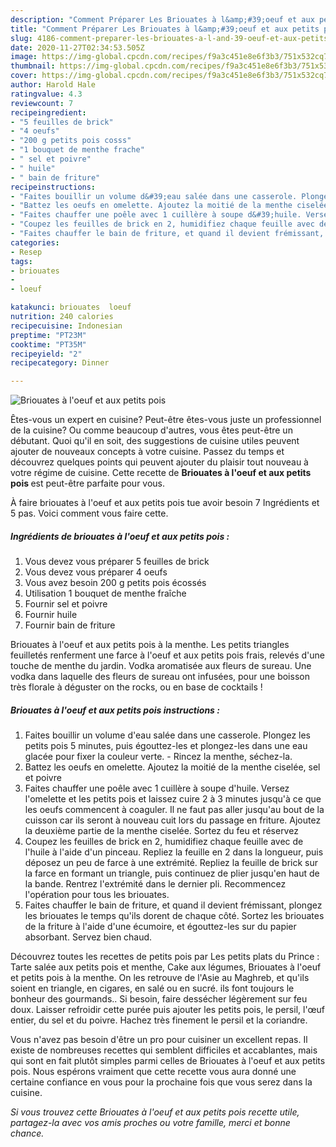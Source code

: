 ```yaml
---
description: "Comment Préparer Les Briouates à l&amp;#39;oeuf et aux petits pois"
title: "Comment Préparer Les Briouates à l&amp;#39;oeuf et aux petits pois"
slug: 4186-comment-preparer-les-briouates-a-l-and-39-oeuf-et-aux-petits-pois
date: 2020-11-27T02:34:53.505Z
image: https://img-global.cpcdn.com/recipes/f9a3c451e8e6f3b3/751x532cq70/briouates-a-loeuf-et-aux-petits-pois-photo-principale-de-la-recette.jpg
thumbnail: https://img-global.cpcdn.com/recipes/f9a3c451e8e6f3b3/751x532cq70/briouates-a-loeuf-et-aux-petits-pois-photo-principale-de-la-recette.jpg
cover: https://img-global.cpcdn.com/recipes/f9a3c451e8e6f3b3/751x532cq70/briouates-a-loeuf-et-aux-petits-pois-photo-principale-de-la-recette.jpg
author: Harold Hale
ratingvalue: 4.3
reviewcount: 7
recipeingredient:
- "5 feuilles de brick"
- "4 oeufs"
- "200 g petits pois cosss"
- "1 bouquet de menthe frache"
- " sel et poivre"
- " huile"
- " bain de friture"
recipeinstructions:
- "Faites bouillir un volume d&#39;eau salée dans une casserole. Plongez les petits pois 5 minutes, puis égouttez-les et plongez-les dans une eau glacée pour fixer la couleur verte. Rincez la menthe, séchez-la."
- "Battez les oeufs en omelette. Ajoutez la moitié de la menthe ciselée, sel et poivre"
- "Faites chauffer une poêle avec 1 cuillère à soupe d&#39;huile. Versez l&#39;omelette et les petits pois et laissez cuire 2 à 3 minutes jusqu&#39;à ce que les oeufs commencent à coaguler. Il ne faut pas aller jusqu&#39;au bout de la cuisson car ils seront à nouveau cuit lors du passage en friture. Ajoutez la deuxième partie de la menthe ciselée. Sortez du feu et réservez"
- "Coupez les feuilles de brick en 2, humidifiez chaque feuille avec de l&#39;huile à l&#39;aide d&#39;un pinceau. Repliez la feuille en 2 dans la longueur, puis déposez un peu de farce à une extrémité. Repliez la feuille de brick sur la farce en formant un triangle, puis continuez de plier jusqu&#39;en haut de la bande. Rentrez l&#39;extrémité dans le dernier pli. Recommencez l&#39;opération pour tous les briouates."
- "Faites chauffer le bain de friture, et quand il devient frémissant, plongez les briouates le temps qu&#39;ils dorent de chaque côté. Sortez les briouates de la friture à l&#39;aide d&#39;une écumoire, et égouttez-les sur du papier absorbant. Servez bien chaud."
categories:
- Resep
tags:
- briouates
- 
- loeuf

katakunci: briouates  loeuf 
nutrition: 240 calories
recipecuisine: Indonesian
preptime: "PT23M"
cooktime: "PT35M"
recipeyield: "2"
recipecategory: Dinner

---
```



![Briouates à l&#39;oeuf et aux petits pois](https://img-global.cpcdn.com/recipes/f9a3c451e8e6f3b3/751x532cq70/briouates-a-loeuf-et-aux-petits-pois-photo-principale-de-la-recette.jpg)

Êtes-vous un expert en cuisine? Peut-être êtes-vous juste un professionnel de la cuisine? Ou comme beaucoup d'autres, vous êtes peut-être un débutant. Quoi qu'il en soit, des suggestions de cuisine utiles peuvent ajouter de nouveaux concepts à votre cuisine. Passez du temps et découvrez quelques points qui peuvent ajouter du plaisir tout nouveau à votre régime de cuisine. Cette recette de <strong> Briouates à l&#39;oeuf et aux petits pois </strong> est peut-être parfaite pour vous.

<!--inarticleads1-->

À faire briouates à l&#39;oeuf et aux petits pois tue avoir besoin 7 Ingrédients et 5 pas. Voici comment vous faire cette.

##### Ingrédients de briouates à l&#39;oeuf et aux petits pois :

1. Vous devez vous préparer 5 feuilles de brick
1. Vous devez vous préparer 4 oeufs
1. Vous avez besoin 200 g petits pois écossés
1. Utilisation 1 bouquet de menthe fraîche
1. Fournir  sel et poivre
1. Fournir  huile
1. Fournir  bain de friture


Briouates à l&#39;oeuf et aux petits pois à la menthe. Les petits triangles feuilletés renferment une farce à l&#39;oeuf et aux petits pois frais, relevés d&#39;une touche de menthe du jardin. Vodka aromatisée aux fleurs de sureau. Une vodka dans laquelle des fleurs de sureau ont infusées, pour une boisson très florale à déguster on the rocks, ou en base de cocktails ! 

<!--inarticleads2-->

##### Briouates à l&#39;oeuf et aux petits pois instructions :

1. Faites bouillir un volume d&#39;eau salée dans une casserole. Plongez les petits pois 5 minutes, puis égouttez-les et plongez-les dans une eau glacée pour fixer la couleur verte. - Rincez la menthe, séchez-la.
1. Battez les oeufs en omelette. Ajoutez la moitié de la menthe ciselée, sel et poivre
1. Faites chauffer une poêle avec 1 cuillère à soupe d&#39;huile. Versez l&#39;omelette et les petits pois et laissez cuire 2 à 3 minutes jusqu&#39;à ce que les oeufs commencent à coaguler. Il ne faut pas aller jusqu&#39;au bout de la cuisson car ils seront à nouveau cuit lors du passage en friture. Ajoutez la deuxième partie de la menthe ciselée. Sortez du feu et réservez
1. Coupez les feuilles de brick en 2, humidifiez chaque feuille avec de l&#39;huile à l&#39;aide d&#39;un pinceau. Repliez la feuille en 2 dans la longueur, puis déposez un peu de farce à une extrémité. Repliez la feuille de brick sur la farce en formant un triangle, puis continuez de plier jusqu&#39;en haut de la bande. Rentrez l&#39;extrémité dans le dernier pli. Recommencez l&#39;opération pour tous les briouates.
1. Faites chauffer le bain de friture, et quand il devient frémissant, plongez les briouates le temps qu&#39;ils dorent de chaque côté. Sortez les briouates de la friture à l&#39;aide d&#39;une écumoire, et égouttez-les sur du papier absorbant. Servez bien chaud.


Découvrez toutes les recettes de petits pois par Les petits plats du Prince : Tarte salée aux petits pois et menthe, Cake aux légumes, Briouates à l&#39;oeuf et petits pois à la menthe. On les retrouve de l&#39;Asie au Maghreb, et qu&#39;ils soient en triangle, en cigares, en salé ou en sucré. ils font toujours le bonheur des gourmands.. Si besoin, faire dessécher légèrement sur feu doux. Laisser refroidir cette purée puis ajouter les petits pois, le persil, l&#39;œuf entier, du sel et du poivre. Hachez très finement le persil et la coriandre. 

<!--inarticleads1-->

<p>
Vous n'avez pas besoin d'être un pro pour cuisiner un excellent repas. Il existe de nombreuses recettes qui semblent difficiles et accablantes, mais qui sont en fait plutôt simples parmi celles de Briouates à l&#39;oeuf et aux petits pois. Nous espérons vraiment que cette recette vous aura donné une certaine confiance en vous pour la prochaine fois que vous serez dans la cuisine.
</p>

<p>
<i>Si vous trouvez cette Briouates à l&#39;oeuf et aux petits pois recette utile, partagez-la avec vos amis proches ou votre famille, merci et bonne chance.</i>
</p>
